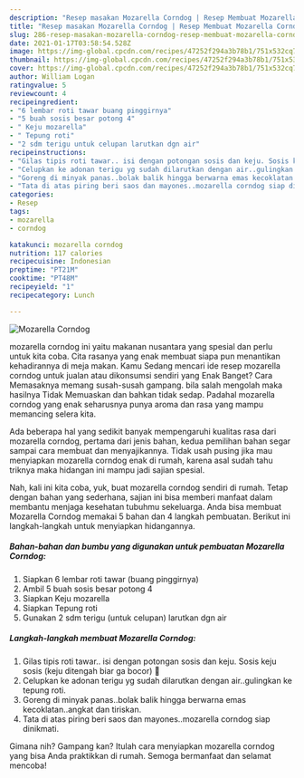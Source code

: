 ```yaml
---
description: "Resep masakan Mozarella Corndog | Resep Membuat Mozarella Corndog Yang Bikin Ngiler"
title: "Resep masakan Mozarella Corndog | Resep Membuat Mozarella Corndog Yang Bikin Ngiler"
slug: 286-resep-masakan-mozarella-corndog-resep-membuat-mozarella-corndog-yang-bikin-ngiler
date: 2021-01-17T03:58:54.528Z
image: https://img-global.cpcdn.com/recipes/47252f294a3b78b1/751x532cq70/mozarella-corndog-foto-resep-utama.jpg
thumbnail: https://img-global.cpcdn.com/recipes/47252f294a3b78b1/751x532cq70/mozarella-corndog-foto-resep-utama.jpg
cover: https://img-global.cpcdn.com/recipes/47252f294a3b78b1/751x532cq70/mozarella-corndog-foto-resep-utama.jpg
author: William Logan
ratingvalue: 5
reviewcount: 4
recipeingredient:
- "6 lembar roti tawar buang pinggirnya"
- "5 buah sosis besar potong 4"
- " Keju mozarella"
- " Tepung roti"
- "2 sdm terigu untuk celupan larutkan dgn air"
recipeinstructions:
- "Gilas tipis roti tawar.. isi dengan potongan sosis dan keju. Sosis keju sosis (keju ditengah biar ga bocor) 🤗"
- "Celupkan ke adonan terigu yg sudah dilarutkan dengan air..gulingkan ke tepung roti."
- "Goreng di minyak panas..bolak balik hingga berwarna emas kecoklatan..angkat dan tiriskan."
- "Tata di atas piring beri saos dan mayones..mozarella corndog siap dinikmati."
categories:
- Resep
tags:
- mozarella
- corndog

katakunci: mozarella corndog 
nutrition: 117 calories
recipecuisine: Indonesian
preptime: "PT21M"
cooktime: "PT48M"
recipeyield: "1"
recipecategory: Lunch

---
```



![Mozarella Corndog](https://img-global.cpcdn.com/recipes/47252f294a3b78b1/751x532cq70/mozarella-corndog-foto-resep-utama.jpg)


mozarella corndog ini yaitu makanan nusantara yang spesial dan perlu untuk kita coba. Cita rasanya yang enak membuat siapa pun menantikan kehadirannya di meja makan.
Kamu Sedang mencari ide resep mozarella corndog untuk jualan atau dikonsumsi sendiri yang Enak Banget? Cara Memasaknya memang susah-susah gampang. bila salah mengolah maka hasilnya Tidak Memuaskan dan bahkan tidak sedap. Padahal mozarella corndog yang enak seharusnya punya aroma dan rasa yang mampu memancing selera kita.



Ada beberapa hal yang sedikit banyak mempengaruhi kualitas rasa dari mozarella corndog, pertama dari jenis bahan, kedua pemilihan bahan segar sampai cara membuat dan menyajikannya. Tidak usah pusing jika mau menyiapkan mozarella corndog enak di rumah, karena asal sudah tahu triknya maka hidangan ini mampu jadi sajian spesial.


Nah, kali ini kita coba, yuk, buat mozarella corndog sendiri di rumah. Tetap dengan bahan yang sederhana, sajian ini bisa memberi manfaat dalam membantu menjaga kesehatan tubuhmu sekeluarga. Anda bisa membuat Mozarella Corndog memakai 5 bahan dan 4 langkah pembuatan. Berikut ini langkah-langkah untuk menyiapkan hidangannya.

<!--inarticleads1-->

##### Bahan-bahan dan bumbu yang digunakan untuk pembuatan Mozarella Corndog:

1. Siapkan 6 lembar roti tawar (buang pinggirnya)
1. Ambil 5 buah sosis besar potong 4
1. Siapkan  Keju mozarella
1. Siapkan  Tepung roti
1. Gunakan 2 sdm terigu (untuk celupan) larutkan dgn air




<!--inarticleads2-->

##### Langkah-langkah membuat Mozarella Corndog:

1. Gilas tipis roti tawar.. isi dengan potongan sosis dan keju. Sosis keju sosis (keju ditengah biar ga bocor) 🤗
1. Celupkan ke adonan terigu yg sudah dilarutkan dengan air..gulingkan ke tepung roti.
1. Goreng di minyak panas..bolak balik hingga berwarna emas kecoklatan..angkat dan tiriskan.
1. Tata di atas piring beri saos dan mayones..mozarella corndog siap dinikmati.




Gimana nih? Gampang kan? Itulah cara menyiapkan mozarella corndog yang bisa Anda praktikkan di rumah. Semoga bermanfaat dan selamat mencoba!
